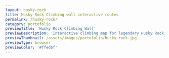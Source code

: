 ```yaml
---
layout: husky-rock
title: Husky Rock Climbing wall interactive routes
permalink: /husky-rock/
category: portofolio
previewTitle: 'Husky Rock Climbing Wall'
previewDescription: 'Interactive climbing map for legendary Husky Rock'
previewThumbnail: /assets/images/portofolio/husky-rock.jpg
previewType: browser
previewColor: '#ffedbf'
---
```


